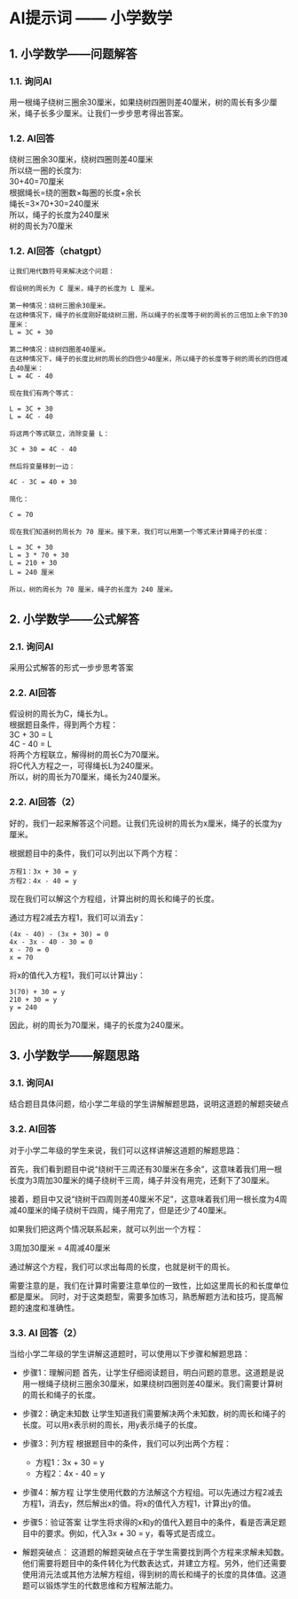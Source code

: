 <!---
markmeta_author: titlwind
markmeta_date: 2023-07-31
markmeta_title: AI提示词 —— 小学数学
markmeta_categories: ai
markmeta_tags: ai,prompt-engineering
-->
# AI提示词 —— 小学数学


## 1. 小学数学——问题解答


### 1.1. 询问AI

用一根绳子绕树三圈余30厘米，如果绕树四圈则差40厘米，树的周长有多少厘米，绳子长多少厘米。让我们一步步思考得出答案。


### 1.2. AI回答

绕树三圈余30厘米，绕树四圈则差40厘米<br>
所以绕一圈的长度为:<br>
30+40=70厘米<br>
根据绳长=绕的圈数×每圈的长度+余长<br>
绳长=3×70+30=240厘米<br>
所以，绳子的长度为240厘米<br>
树的周长为70厘米<br>

### 1.2. AI回答（chatgpt）

```
让我们用代数符号来解决这个问题：

假设树的周长为 C 厘米，绳子的长度为 L 厘米。

第一种情况：绕树三圈余30厘米。
在这种情况下，绳子的长度刚好能绕树三圈，所以绳子的长度等于树的周长的三倍加上余下的30厘米：
L = 3C + 30

第二种情况：绕树四圈差40厘米。
在这种情况下，绳子的长度比树的周长的四倍少40厘米，所以绳子的长度等于树的周长的四倍减去40厘米：
L = 4C - 40

现在我们有两个等式：

L = 3C + 30
L = 4C - 40

将这两个等式联立，消除变量 L：

3C + 30 = 4C - 40

然后将变量移到一边：

4C - 3C = 40 + 30

简化：

C = 70

现在我们知道树的周长为 70 厘米。接下来，我们可以用第一个等式来计算绳子的长度：

L = 3C + 30
L = 3 * 70 + 30
L = 210 + 30
L = 240 厘米

所以，树的周长为 70 厘米，绳子的长度为 240 厘米。
```

## 2. 小学数学——公式解答


### 2.1. 询问AI

采用公式解答的形式一步步思考答案

### 2.2. AI回答

假设树的周长为C，绳长为L。<br>
根据题目条件，得到两个方程：<br>
3C + 30 = L<br>
4C - 40 = L<br>
将两个方程联立，解得树的周长C为70厘米。<br>
将C代入方程之一，可得绳长L为240厘米。<br>
所以，树的周长为70厘米，绳长为240厘米。<br>


### 2.2. AI回答（2）

好的，我们一起来解答这个问题。让我们先设树的周长为x厘米，绳子的长度为y厘米。

根据题目中的条件，我们可以列出以下两个方程：
```
方程1：3x + 30 = y
方程2：4x - 40 = y
```

现在我们可以解这个方程组，计算出树的周长和绳子的长度。

通过方程2减去方程1，我们可以消去y：
```
(4x - 40) - (3x + 30) = 0
4x - 3x - 40 - 30 = 0
x - 70 = 0
x = 70
```

将x的值代入方程1，我们可以计算出y：
```
3(70) + 30 = y
210 + 30 = y
y = 240
```

因此，树的周长为70厘米，绳子的长度为240厘米。





## 3. 小学数学——解题思路


### 3.1. 询问AI

结合题目具体问题，给小学二年级的学生讲解解题思路，说明这道题的解题突破点

### 3.2. AI回答

对于小学二年级的学生来说，我们可以这样讲解这道题的解题思路：

首先，我们看到题目中说“绕树干三周还有30厘米在多余”，这意味着我们用一根长度为3周加30厘米的绳子绕树干三周，绳子并没有用完，还剩下了30厘米。

接着，题目中又说“绕树干四周则差40厘米不足”，这意味着我们用一根长度为4周减40厘米的绳子绕树干四周，绳子用完了，但是还少了40厘米。

如果我们把这两个情况联系起来，就可以列出一个方程：

3周加30厘米 = 4周减40厘米

通过解这个方程，我们可以求出每周的长度，也就是树干的周长。

需要注意的是，我们在计算时需要注意单位的一致性，比如这里周长的和长度单位都是厘米。
同时，对于这类题型，需要多加练习，熟悉解题方法和技巧，提高解题的速度和准确性。


### 3.3. AI 回答（2）

当给小学二年级的学生讲解这道题时，可以使用以下步骤和解题思路：

- 步骤1：理解问题
首先，让学生仔细阅读题目，明白问题的意思。这道题是说用一根绳子绕树三圈余30厘米，如果绕树四圈则差40厘米。我们需要计算树的周长和绳子的长度。

- 步骤2：确定未知数
让学生知道我们需要解决两个未知数，树的周长和绳子的长度。可以用x表示树的周长，用y表示绳子的长度。

- 步骤3：列方程
根据题目中的条件，我们可以列出两个方程：
	- 方程1：3x + 30 = y
	- 方程2：4x - 40 = y

- 步骤4：解方程
让学生使用代数的方法解这个方程组。可以先通过方程2减去方程1，消去y，然后解出x的值。将x的值代入方程1，计算出y的值。

- 步骤5：验证答案
让学生将求得的x和y的值代入题目中的条件，看是否满足题目中的要求。例如，代入3x + 30 = y，看等式是否成立。

- 解题突破点：
这道题的解题突破点在于学生需要找到两个方程来求解未知数。他们需要将题目中的条件转化为代数表达式，并建立方程。另外，他们还需要使用消元法或其他方法解方程组，得到树的周长和绳子的长度的具体值。这道题可以锻炼学生的代数思维和方程解法能力。

